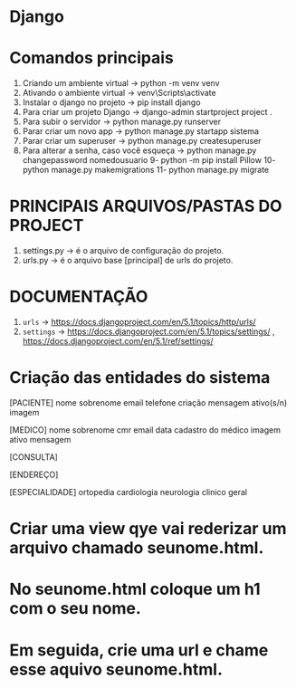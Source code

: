# Django

# Comandos principais

1. Criando um ambiente virtual -> python -m venv venv
2. Ativando o ambiente virtual -> venv\Scripts\activate
3. Instalar o django no projeto -> pip install django
4. Para criar um projeto Django -> django-admin startproject project .
5. Para subir o servidor -> python manage.py runserver
6. Parar criar um novo app -> python manage.py startapp sistema
7. Parar criar um superuser -> python manage.py createsuperuser
8. Para alterar a senha, caso você esqueça -> python manage.py changepassword nomedousuario
9- python -m pip install Pillow
10- python manage.py makemigrations
11- python manage.py migrate 

# PRINCIPAIS ARQUIVOS/PASTAS DO PROJECT
1. settings.py -> é o arquivo de configuração do projeto.
2. urls.py -> é o arquivo base [principal] de urls do projeto.


# DOCUMENTAÇÃO
1. `urls` -> https://docs.djangoproject.com/en/5.1/topics/http/urls/ 
2. `settings` -> https://docs.djangoproject.com/en/5.1/topics/settings/ , https://docs.djangoproject.com/en/5.1/ref/settings/



# Criação das entidades do sistema
[PACIENTE]
nome 
sobrenome
email
telefone
criação
mensagem
ativo(s/n)
imagem

[MEDICO]
nome 
sobrenome
cmr 
email 
data cadastro do médico 
imagem
ativo
mensagem 

[CONSULTA]


[ENDEREÇO]


[ESPECIALIDADE]
ortopedia 
cardiologia
neurologia 
clinico geral




# Criar uma view qye vai rederizar um arquivo chamado seunome.html.
# No seunome.html coloque um h1 com o seu nome.
# Em seguida, crie uma url e chame esse aquivo seunome.html.